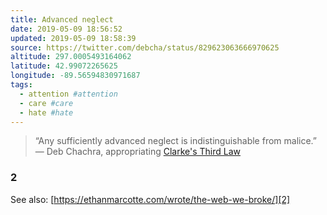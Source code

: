 ```yaml
---
title: Advanced neglect
date: 2019-05-09 18:56:52
updated: 2019-05-09 18:58:39
source: https://twitter.com/debcha/status/829623063666970625
altitude: 297.0005493164062
latitude: 42.99072265625
longitude: -89.56594830971687
tags:
  - attention #attention
  - care #care
  - hate #hate
---
```

> “Any sufficiently advanced neglect is indistinguishable from malice.”
> — Deb Chachra, appropriating [Clarke's Third Law][1]

### 2

See also: [https://ethanmarcotte.com/wrote/the-web-we-broke/][2]

[1]: https://en.wikipedia.org/wiki/Clarke%27s_three_laws
[2]: https://ethanmarcotte.com/wrote/the-web-we-broke/